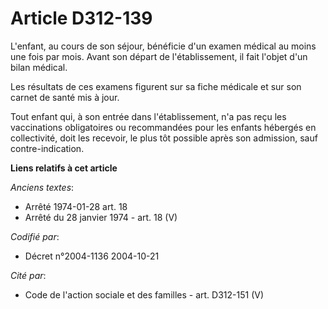 # Article D312-139

L'enfant, au cours de son séjour, bénéficie d'un examen médical au moins une fois par mois. Avant son départ de
l'établissement, il fait l'objet d'un bilan médical.

Les résultats de ces examens figurent sur sa fiche médicale et sur son carnet de santé mis à jour.

Tout enfant qui, à son entrée dans l'établissement, n'a pas reçu les vaccinations obligatoires ou recommandées pour les
enfants hébergés en collectivité, doit les recevoir, le plus tôt possible après son admission, sauf contre-indication.

**Liens relatifs à cet article**

_Anciens textes_:

  - Arrêté 1974-01-28 art. 18
  - Arrêté du 28 janvier 1974 - art. 18 (V)

_Codifié par_:

  - Décret n°2004-1136 2004-10-21

_Cité par_:

  - Code de l'action sociale et des familles - art. D312-151 (V)

